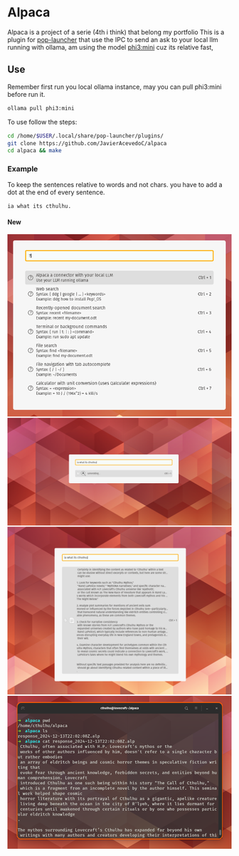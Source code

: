 # Alpaca

Alpaca is a project of a serie (4th i think)  that belong my portfolio
This is a plugin for [pop-launcher](https://github.com/pop-os/launcher) that use the IPC to send an ask to your local llm running with ollama, am using the model [phi3:mini](https://ollama.com/library/phi3) cuz its relative fast, 

## Use
Remember first run you local ollama instance, may you can pull phi3:mini before run it.

```sh
ollama pull phi3:mini
```

To use follow the steps:

```sh
cd /home/$USER/.local/share/pop-launcher/plugins/
git clone https://github.com/JavierAcevedoC/alpaca 
cd alpaca && make
```

### Example
To keep the sentences relative to words and not chars. you have to add a dot at the end of every sentence.

```sh 
ia what its cthulhu.
```
#### New
![usage](pics/example3.png)
![usage](pics/example4.png)
![usage](pics/example5.png)
![usage](pics/example2.png)

